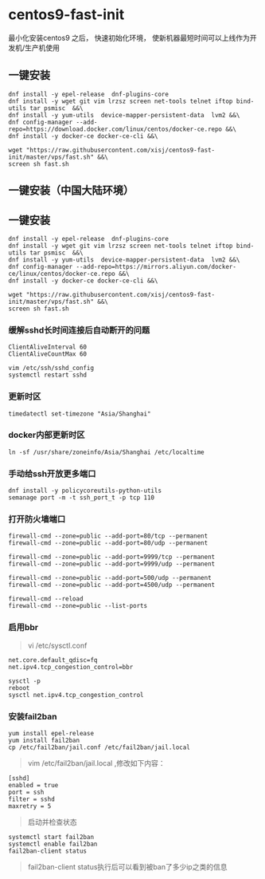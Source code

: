 # centos9-fast-init
最小化安装centos9 之后， 快速初始化环境， 使新机器最短时间可以上线作为开发机/生产机使用

## 一键安装

```
dnf install -y epel-release  dnf-plugins-core
dnf install -y wget git vim lrzsz screen net-tools telnet iftop bind-utils tar psmisc  &&\
dnf install -y yum-utils  device-mapper-persistent-data  lvm2 &&\
dnf config-manager --add-repo=https://download.docker.com/linux/centos/docker-ce.repo &&\
dnf install -y docker-ce docker-ce-cli &&\

wget "https://raw.githubusercontent.com/xisj/centos9-fast-init/master/vps/fast.sh" &&\
screen sh fast.sh 

```

## 一键安装（中国大陆环境）

## 一键安装

```
dnf install -y epel-release  dnf-plugins-core
dnf install -y wget git vim lrzsz screen net-tools telnet iftop bind-utils tar psmisc  &&\
dnf install -y yum-utils  device-mapper-persistent-data  lvm2 &&\
dnf config-manager --add-repo=https://mirrors.aliyun.com/docker-ce/linux/centos/docker-ce.repo &&\
dnf install -y docker-ce docker-ce-cli &&\

wget "https://raw.githubusercontent.com/xisj/centos9-fast-init/master/vps/fast.sh" &&\
screen sh fast.sh 

```

### 缓解sshd长时间连接后自动断开的问题
```
ClientAliveInterval 60
ClientAliveCountMax 60
```
```
vim /etc/ssh/sshd_config
systemctl restart sshd
```

### 更新时区
```
timedatectl set-timezone "Asia/Shanghai"

```

### docker内部更新时区
```
ln -sf /usr/share/zoneinfo/Asia/Shanghai /etc/localtime 
```


### 手动给ssh开放更多端口
```
dnf install -y policycoreutils-python-utils
semanage port -m -t ssh_port_t -p tcp 110
```


### 打开防火墙端口
```
firewall-cmd --zone=public --add-port=80/tcp --permanent  
firewall-cmd --zone=public --add-port=80/udp --permanent  

firewall-cmd --zone=public --add-port=9999/tcp --permanent  
firewall-cmd --zone=public --add-port=9999/udp --permanent  

firewall-cmd --zone=public --add-port=500/udp --permanent  
firewall-cmd --zone=public --add-port=4500/udp --permanent  

firewall-cmd --reload
firewall-cmd --zone=public --list-ports
```

### 启用bbr
> vi /etc/sysctl.conf
```
net.core.default_qdisc=fq
net.ipv4.tcp_congestion_control=bbr
```

```
sysctl -p
reboot
sysctl net.ipv4.tcp_congestion_control
```

### 安装fail2ban
```
yum install epel-release
yum install fail2ban
cp /etc/fail2ban/jail.conf /etc/fail2ban/jail.local
```
> vim  /etc/fail2ban/jail.local  ,修改如下内容：
```
[sshd]
enabled = true
port = ssh
filter = sshd
maxretry = 5
```
> 启动并检查状态
```
systemctl start fail2ban
systemctl enable fail2ban
fail2ban-client status
```
> fail2ban-client status执行后可以看到被ban了多少ip之类的信息




 
